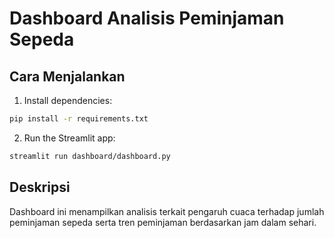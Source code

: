 # Dashboard Analisis Peminjaman Sepeda

## Cara Menjalankan

1. Install dependencies:

```bash
pip install -r requirements.txt
```

2. Run the Streamlit app:

```bash
streamlit run dashboard/dashboard.py
```

## Deskripsi

Dashboard ini menampilkan analisis terkait pengaruh cuaca terhadap jumlah peminjaman sepeda serta tren peminjaman berdasarkan jam dalam sehari.
